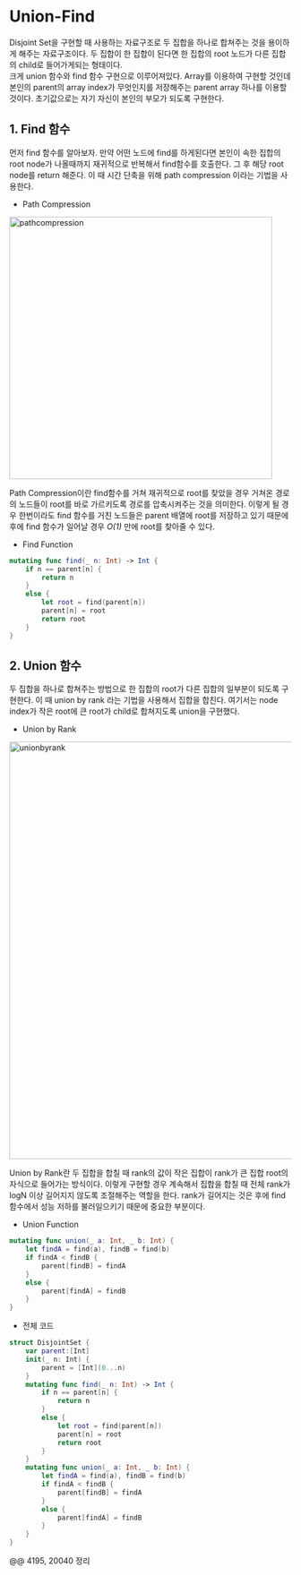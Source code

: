 # Union-Find
Disjoint Set을 구현할 때 사용하는 자료구조로 두 집합을 하나로 합쳐주는 것을 용이하게 해주는 자료구조이다. 두 집합이 한 집합이 된다면 한 집합의 root 노드가 다른 집합의 child로 들어가게되는 형태이다.  
크게 union 함수와 find 함수 구현으로 이루어져있다. Array를 이용하여 구현할 것인데 본인의 parent의 array index가 무엇인지를 저장해주는 parent array 하나를 이용할 것이다. 초기값으로는 자기 자신이 본인의 부모가 되도록 구현한다. 
## 1. Find 함수
먼저 find 함수를 알아보자. 만약 어떤 노드에 find를 하게된다면 본인이 속한 집합의 root node가 나올때까지 재귀적으로 반복해서 find함수를 호출한다. 그 후 해당 root node를 return 해준다. 이 때 시간 단축을 위해 path compression 이라는 기법을 사용한다.
- Path Compression

<img width="469" alt="pathcompression" src="https://user-images.githubusercontent.com/78075226/120497790-a9ebad80-c3f9-11eb-9b91-adbda1b7d615.png">

Path Compression이란 find함수를 거쳐 재귀적으로 root를 찾았을 경우 거쳐온 경로의 노드들이 root를 바로 가르키도록 경로를 압축시켜주는 것을 의미한다. 이렇게 될 경우 한번이라도 find 함수를 거친 노드들은 parent 배열에 root를 저장하고 있기 때문에 후에 find 함수가 일어날 경우 *O(1)* 만에 root를 찾아줄 수 있다.

- Find Function
```swift
mutating func find(_ n: Int) -> Int {
    if n == parent[n] {
        return n
    }
    else {
        let root = find(parent[n])
        parent[n] = root
        return root
    }
}
```

## 2. Union 함수
두 집합을 하나로 합쳐주는 방법으로 한 집합의 root가 다른 집합의 일부분이 되도록 구현한다. 이 때 union by rank 라는 기법을 사용해서 집합을 합친다. 여기서는 node index가 작은 root에 큰 root가 child로 합쳐지도록 union을 구현했다.
- Union by Rank

<img width="746" alt="unionbyrank" src="https://user-images.githubusercontent.com/78075226/120497745-a1937280-c3f9-11eb-9d65-a2e099f91422.png">

Union by Rank란 두 집합을 합칠 때 rank의 값이 작은 집합이 rank가 큰 집합 root의 자식으로 들어가는 방식이다. 이렇게 구현할 경우 계속해서 집합을 합칠 때 전체 rank가 logN 이상 길어지지 않도록 조절해주는 역할을 한다. rank가 길어지는 것은 후에 find 함수에서 성능 저하를 불러일으키기 때문에 중요한 부분이다. 
- Union Function
```swift
mutating func union(_ a: Int, _ b: Int) {
    let findA = find(a), findB = find(b)
    if findA < findB {
        parent[findB] = findA
    }
    else {
        parent[findA] = findB
    }
}
```

- 전체 코드
```swift
struct DisjointSet {
    var parent:[Int]
    init(_ n: Int) {
        parent = [Int](0...n)
    }
    mutating func find(_ n: Int) -> Int {
        if n == parent[n] {
            return n
        }
        else {
            let root = find(parent[n])
            parent[n] = root
            return root
        }
    }
    mutating func union(_ a: Int, _ b: Int) {
        let findA = find(a), findB = find(b)
        if findA < findB {
            parent[findB] = findA
        }
        else {
            parent[findA] = findB
        }
    }
}
```
@@ 4195, 20040 정리
